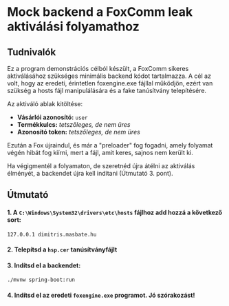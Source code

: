 # Mock backend a FoxComm leak aktiválási folyamathoz
## Tudnivalók
Ez a program demonstrációs célból készült, a FoxComm sikeres aktiválásához szükséges minimális backend kódot tartalmazza. A cél az volt, hogy az eredeti, érintetlen foxengine.exe fájllal működjön, ezért van szükség a hosts fájl manipulálására és a fake tanúsítvány telepítésére.

Az aktiváló ablak kitöltése:
- **Vásárlói azonosító:** ```user```
- **Termékkulcs:** *tetszőleges, de nem üres*
- **Azonosító token:** *tetszőleges, de nem üres*

Ezután a Fox újraindul, és már a "preloader" fog fogadni, amely folyamat végén hibát fog kiírni, mert a fájl, amit keres, sajnos nem került ki.

Ha végigmentél a folyamaton, de szeretnéd újra átélni az aktiválás élményét, a backendet újra kell indítani (Útmutató 3. pont).
## Útmutató
#### 1. A ```C:\Windows\System32\drivers\etc\hosts``` fájlhoz add hozzá a következő sort:
```
127.0.0.1 dimitris.masbate.hu
```
#### 2. Telepítsd a ```hsp.cer``` tanúsítványfájlt
#### 3. Indítsd el a backendet:
```
./mvnw spring-boot:run
```

#### 4. Indítsd el az eredeti ```foxengine.exe``` programot. Jó szórakozást!